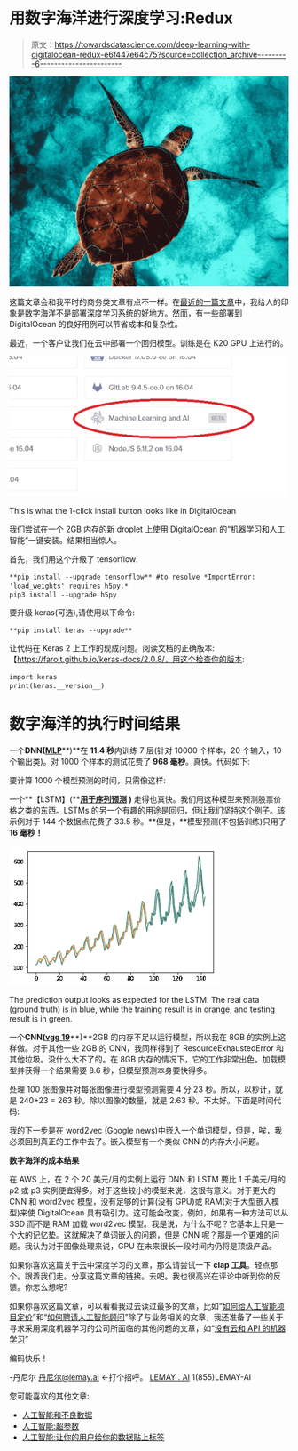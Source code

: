 # 用数字海洋进行深度学习:Redux

> 原文：<https://towardsdatascience.com/deep-learning-with-digitalocean-redux-e6f447e64c75?source=collection_archive---------6----------------------->

![](img/4bae042e1aca48c4f4c146c2b4f8c9b5.png)

这篇文章会和我平时的商务类文章有点不一样。在[最近的一篇文章](https://medium.com/towards-data-science/deep-learning-on-the-digitalocean-stack-not-quite-yet-5c408e7d1a41)中，我给人的印象是数字海洋不是部署深度学习系统的好地方。[然而](https://en.wikipedia.org/wiki/Redux_(literary_term))，有一些部署到 DigitalOcean 的良好用例可以节省成本和复杂性。

最近，一个客户让我们在云中部署一个回归模型。训练是在 K20 GPU 上进行的。

![](img/03b7ef639bb73d1a5e1be2b87782f5cf.png)

This is what the 1-click install button looks like in DigitalOcean

我们尝试在一个 2GB 内存的新 droplet 上使用 DigitalOcean 的“机器学习和人工智能”一键安装。结果相当惊人。

首先，我们用这个升级了 tensorflow:

```
**pip install --upgrade tensorflow** #to resolve *ImportError: 'load_weights' requires h5py.*
pip3 install --upgrade h5py
```

要升级 keras(可选),请使用以下命令:

```
**pip install keras --upgrade**
```

让代码在 Keras 2 上工作的现成问题。阅读文档的正确版本:【https://faroit.github.io/keras-docs/2.0.8/，用这个检查你的版本:

```
import keras
print(keras.__version__)
```

# 数字海洋的执行时间结果

一个**DNN(**[**MLP**](https://keras.io/getting-started/sequential-model-guide/)**)**在 **11.4 秒**内训练 7 层(针对 10000 个样本，20 个输入，10 个输出类)。对 1000 个样本的测试花费了 **968 毫秒**。真快。代码如下:

要计算 1000 个模型预测的时间，只需像这样:

一个**【LSTM】(**[**用于序列预测**](https://machinelearningmastery.com/time-series-prediction-lstm-recurrent-neural-networks-python-keras/) **)** 走得也真快。我们用这种模型来预测股票价格之类的东西。LSTMs 的另一个有趣的用途是回归，但让我们坚持这个例子。该示例对于 144 个数据点花费了 33.5 秒。**但是，**模型预测(不包括训练)只用了 **16 毫秒！**

![](img/e2f381c3b7afd31ed10392001add050c.png)

The prediction output looks as expected for the LSTM. The real data (ground truth) is in blue, while the training result is in orange, and testing result is in green.

一个**CNN(**[**vgg 19**](https://keras.io/applications/#vgg19)**)**2GB 的内存不足以运行模型，所以我在 8GB 的实例上这样做。对于其他一些 2GB 的 CNN，我同样得到了 ResourceExhaustedError 和其他垃圾。没什么大不了的。在 8GB 内存的情况下，它的工作非常出色。加载模型并获得一个结果需要 8.6 秒，但模型预测本身要快得多。

处理 100 张图像并对每张图像进行模型预测需要 4 分 23 秒。所以，以秒计，就是 240+23 = 263 秒。除以图像的数量，就是 2.63 秒。不太好。下面是时间代码:

我的下一步是在 word2vec (Google news)中嵌入一个单词模型，但是，唉，我必须回到真正的工作中去了。嵌入模型有一个类似 CNN 的内存大小问题。

**数字海洋的成本结果**

在 AWS 上，在 2 个 20 美元/月的实例上运行 DNN 和 LSTM 要比 1 千美元/月的 p2 或 p3 实例便宜得多。对于这些较小的模型来说，这很有意义。对于更大的 CNN 和 word2vec 模型，没有足够的计算(没有 GPU)或 RAM(对于大型嵌入模型)来使 DigitalOcean 具有吸引力。这可能会改变，例如，如果有一种方法可以从 SSD 而不是 RAM 加载 word2vec 模型。我是说，为什么不呢？它基本上只是一个大的记忆垫。这就解决了单词嵌入的问题，但是 CNN 呢？那是一个更难的问题。我认为对于图像处理来说，GPU 在未来很长一段时间内仍将是顶级产品。

如果你喜欢这篇关于云中深度学习的文章，那么请尝试一下 **clap 工具**。轻点那个。跟着我们走。分享这篇文章的链接。去吧。我也很高兴在评论中听到你的反馈。你怎么想呢?

如果你喜欢这篇文章，可以看看我过去读过最多的文章，比如“[如何给人工智能项目定价](https://medium.com/towards-data-science/how-to-price-an-ai-project-f7270cb630a4)”和“[如何聘请人工智能顾问](https://medium.com/towards-data-science/why-hire-an-ai-consultant-50e155e17b39)”除了与业务相关的文章，我还准备了一些关于寻求采用深度机器学习的公司所面临的其他问题的文章，如“[没有云和 API 的机器学习](https://medium.com/@lemaysolutions/locked-in-a-box-machine-learning-without-cloud-or-apis-76cc54e391c8)”

编码快乐！

-丹尼尔
[丹尼尔@lemay.ai](mailto:daniel@lemay.ai) ←打个招呼。
[LEMAY . AI](https://lemay.ai)
1(855)LEMAY-AI

您可能喜欢的其他文章:

*   [人工智能和不良数据](/artificial-intelligence-and-bad-data-fbf2564c541a)
*   [人工智能:超参数](/artificial-intelligence-hyperparameters-48fa29daa516)
*   [人工智能:让你的用户给你的数据贴上标签](https://medium.com/towards-data-science/artificial-intelligence-get-your-users-to-label-your-data-b5fa7c0c9e00)